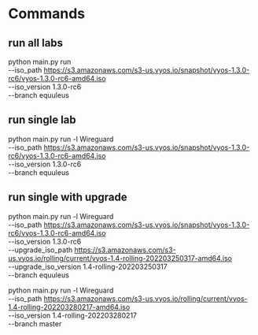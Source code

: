 # Commands

## run all labs
python main.py run \
--iso_path https://s3.amazonaws.com/s3-us.vyos.io/snapshot/vyos-1.3.0-rc6/vyos-1.3.0-rc6-amd64.iso \
--iso_version 1.3.0-rc6 \
--branch equuleus

## run single lab
python main.py run -l Wireguard \
--iso_path https://s3.amazonaws.com/s3-us.vyos.io/snapshot/vyos-1.3.0-rc6/vyos-1.3.0-rc6-amd64.iso \
--iso_version 1.3.0-rc6 \
--branch equuleus

## run single with upgrade
python main.py run -l Wireguard \
--iso_path https://s3.amazonaws.com/s3-us.vyos.io/snapshot/vyos-1.3.0-rc6/vyos-1.3.0-rc6-amd64.iso \
--iso_version 1.3.0-rc6 \
--upgrade_iso_path https://s3.amazonaws.com/s3-us.vyos.io/rolling/current/vyos-1.4-rolling-202203250317-amd64.iso \
--upgrade_iso_version 1.4-rolling-202203250317 \
--branch equuleus

python main.py run -l Wireguard \
--iso_path https://s3.amazonaws.com/s3-us.vyos.io/rolling/current/vyos-1.4-rolling-202203280217-amd64.iso \
--iso_version 1.4-rolling-202203280217 \
--branch master